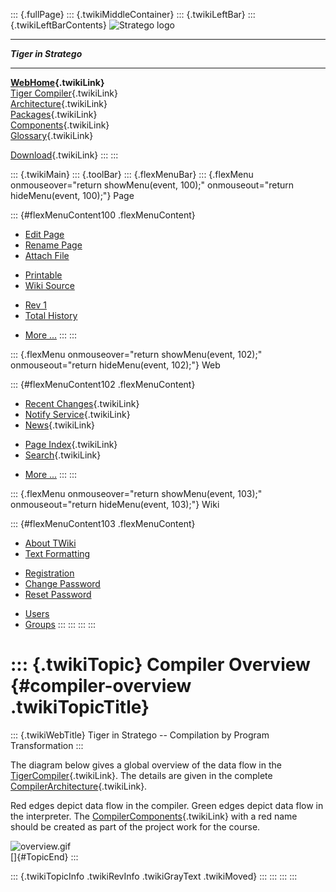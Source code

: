 ::: {.fullPage}
::: {.twikiMiddleContainer}
::: {.twikiLeftBar}
::: {.twikiLeftBarContents}
![Stratego
logo](../pub/Stratego/StrategoLogo/StrategoLogoTextlessWhite-100px.png)

------------------------------------------------------------------------

***Tiger in Stratego***

------------------------------------------------------------------------

**[WebHome](WebHome){.twikiLink}**\
[Tiger Compiler](TigerCompiler){.twikiLink}\
[Architecture](CompilerArchitecture){.twikiLink}\
[Packages](CompilerPackages){.twikiLink}\
[Components](CompilerComponent){.twikiLink}\
[Glossary](WebGlossary){.twikiLink}

[Download](DownloadAndInstallation){.twikiLink}
:::
:::

::: {.twikiMain}
::: {.toolBar}
::: {.flexMenuBar}
::: {.flexMenu onmouseover="return showMenu(event, 100);" onmouseout="return hideMenu(event, 100);"}
Page

::: {#flexMenuContent100 .flexMenuContent}
-   [Edit
    Page](http://www.program-transformation.org/edit/Tiger/CompilerOverview?t=1536826647)
-   [Rename
    Page](http://www.program-transformation.org/rename/Tiger/CompilerOverview)
-   [Attach
    File](http://www.program-transformation.org/attach/Tiger/CompilerOverview)

<!-- -->

-   [Printable](http://www.program-transformation.org/view/Tiger/CompilerOverview?skin=print.pattern)
-   [Wiki
    Source](http://www.program-transformation.org/view/Tiger/CompilerOverview?skin=text&raw=on&contenttype=text/plain)

<!-- -->

-   [Rev
    1](http://www.program-transformation.org/view/Tiger/CompilerOverview?rev=1.1)
-   [Total
    History](http://www.program-transformation.org/rdiff/Tiger/CompilerOverview)

<!-- -->

-   [More
    \...](http://www.program-transformation.org/oops/Tiger/CompilerOverview?template=oopsmore&param1=1.1&param2=1.1)
:::
:::

::: {.flexMenu onmouseover="return showMenu(event, 102);" onmouseout="return hideMenu(event, 102);"}
Web

::: {#flexMenuContent102 .flexMenuContent}
-   [Recent Changes](WebChanges){.twikiLink}
-   [Notify Service](WebNotify){.twikiLink}
-   [News](WebNews){.twikiLink}

<!-- -->

-   [Page Index](WebIndex){.twikiLink}
-   [Search](WebSearch){.twikiLink}

<!-- -->

-   [More
    \...](http://www.program-transformation.org/oops/Tiger/CompilerOverview?template=oopsmore&param1=1.1&param2=1.1)
:::
:::

::: {.flexMenu onmouseover="return showMenu(event, 103);" onmouseout="return hideMenu(event, 103);"}
Wiki

::: {#flexMenuContent103 .flexMenuContent}
-   [About
    TWiki](http://www.program-transformation.org/view/TWiki/WebHome)
-   [Text
    Formatting](http://www.program-transformation.org/view/TWiki/TextFormattingRules)

<!-- -->

-   [Registration](http://www.program-transformation.org/view/TWiki/TWikiRegistration)
-   [Change
    Password](http://www.program-transformation.org/view/TWiki/ChangePassword)
-   [Reset
    Password](http://www.program-transformation.org/view/TWiki/ResetPassword)

<!-- -->

-   [Users](http://www.program-transformation.org/view/Main/TWikiUsers)
-   [Groups](http://www.program-transformation.org/view/Main/TWikiGroups)
:::
:::
:::
:::

::: {.twikiTopic}
Compiler Overview {#compiler-overview .twikiTopicTitle}
=================

::: {.twikiWebTitle}
Tiger in Stratego \-- Compilation by Program Transformation
:::

The diagram below gives a global overview of the data flow in the
[TigerCompiler](TigerCompiler){.twikiLink}. The details are given in the
complete [CompilerArchitecture](CompilerArchitecture){.twikiLink}.

Red edges depict data flow in the compiler. Green edges depict data flow
in the interpreter. The
[CompilerComponents](CompilerComponent){.twikiLink} with a red name
should be created as part of the project work for the course.

![overview.gif](http://www.cs.uu.nl/~visser/teaching/hpc/overview.gif)\
[]{#TopicEnd}
:::

::: {.twikiTopicInfo .twikiRevInfo .twikiGrayText .twikiMoved}
:::
:::
:::
:::
